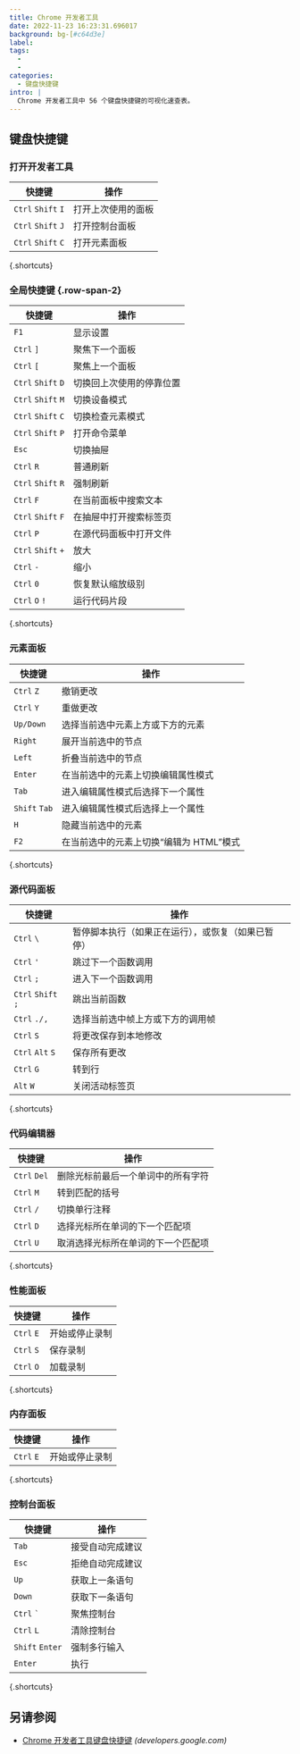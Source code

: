 ```yaml
---
title: Chrome 开发者工具
date: 2022-11-23 16:23:31.696017
background: bg-[#c64d3e]
label:
tags:
  -
  -
categories:
  - 键盘快捷键
intro: |
  Chrome 开发者工具中 56 个键盘快捷键的可视化速查表。
---
```


## 键盘快捷键

### 打开开发者工具

| 快捷键             | 操作                                |
| ------------------ | ----------------------------------- |
| `Ctrl` `Shift` `I` | 打开上次使用的面板                    |
| `Ctrl` `Shift` `J` | 打开控制台面板                      |
| `Ctrl` `Shift` `C` | 打开元素面板                        |

{.shortcuts}

### 全局快捷键 {.row-span-2}

| 快捷键             | 操作                                                   |
| ------------------ | ------------------------------------------------------ |
| `F1`               | 显示设置                                               |
| `Ctrl` `]`         | 聚焦下一个面板                                         |
| `Ctrl` `[`         | 聚焦上一个面板                                         |
| `Ctrl` `Shift` `D` | 切换回上次使用的停靠位置                               |
| `Ctrl` `Shift` `M` | 切换设备模式                                           |
| `Ctrl` `Shift` `C` | 切换检查元素模式                                       |
| `Ctrl` `Shift` `P` | 打开命令菜单                                           |
| `Esc`              | 切换抽屉                                               |
| `Ctrl` `R`         | 普通刷新                                               |
| `Ctrl` `Shift` `R` | 强制刷新                                               |
| `Ctrl` `F`         | 在当前面板中搜索文本                                   |
| `Ctrl` `Shift` `F` | 在抽屉中打开搜索标签页                                 |
| `Ctrl` `P`         | 在源代码面板中打开文件                                 |
| `Ctrl` `Shift` `+` | 放大                                                   |
| `Ctrl` `-`         | 缩小                                                   |
| `Ctrl` `0`         | 恢复默认缩放级别                                       |
| `Ctrl` `O` `!`     | 运行代码片段                                           |

{.shortcuts}

### 元素面板

| 快捷键        | 操作                                                              |
| ------------- | ----------------------------------------------------------------- |
| `Ctrl` `Z`    | 撤销更改                                                          |
| `Ctrl` `Y`    | 重做更改                                                          |
| `Up/Down`     | 选择当前选中元素上方或下方的元素                                  |
| `Right`       | 展开当前选中的节点                                                |
| `Left`        | 折叠当前选中的节点                                                |
| `Enter`       | 在当前选中的元素上切换编辑属性模式                                |
| `Tab`         | 进入编辑属性模式后选择下一个属性                                  |
| `Shift` `Tab` | 进入编辑属性模式后选择上一个属性                                  |
| `H`           | 隐藏当前选中的元素                                                |
| `F2`          | 在当前选中的元素上切换“编辑为 HTML”模式                           |

{.shortcuts}

### 源代码面板

| 快捷键             | 操作                                                              |
| ------------------ | ----------------------------------------------------------------- |
| `Ctrl` `\`         | 暂停脚本执行（如果正在运行），或恢复（如果已暂停）                  |
| `Ctrl` `'`         | 跳过下一个函数调用                                                |
| `Ctrl` `;`         | 进入下一个函数调用                                                |
| `Ctrl` `Shift` `;` | 跳出当前函数                                                      |
| `Ctrl` `./,`       | 选择当前选中帧上方或下方的调用帧                                  |
| `Ctrl` `S`         | 将更改保存到本地修改                                              |
| `Ctrl` `Alt` `S`   | 保存所有更改                                                      |
| `Ctrl` `G`         | 转到行                                                            |
| `Alt` `W`          | 关闭活动标签页                                                    |

{.shortcuts}

### 代码编辑器

| 快捷键       | 操作                                                           |
| ------------ | -------------------------------------------------------------- |
| `Ctrl` `Del` | 删除光标前最后一个单词中的所有字符                             |
| `Ctrl` `M`   | 转到匹配的括号                                                 |
| `Ctrl` `/`   | 切换单行注释                                                   |
| `Ctrl` `D`   | 选择光标所在单词的下一个匹配项                                 |
| `Ctrl` `U`   | 取消选择光标所在单词的下一个匹配项                             |

{.shortcuts}

### 性能面板

| 快捷键     | 操作                    |
| ---------- | ----------------------- |
| `Ctrl` `E` | 开始或停止录制          |
| `Ctrl` `S` | 保存录制                |
| `Ctrl` `O` | 加载录制                |

{.shortcuts}

### 内存面板

| 快捷键     | 操作                    |
| ---------- | ----------------------- |
| `Ctrl` `E` | 开始或停止录制          |

{.shortcuts}

### 控制台面板

| 快捷键                 | 操作                           |
| ---------------------- | ------------------------------ |
| `Tab`                  | 接受自动完成建议               |
| `Esc`                  | 拒绝自动完成建议               |
| `Up`                   | 获取上一条语句                 |
| `Down`                 | 获取下一条语句                 |
| `Ctrl` <code>\`</code> | 聚焦控制台                     |
| `Ctrl` `L`             | 清除控制台                     |
| `Shift` `Enter`        | 强制多行输入                   |
| `Enter`                | 执行                           |

{.shortcuts}

## 另请参阅

- [Chrome 开发者工具键盘快捷键](https://developers.google.com/web/tools/chrome-devtools/shortcuts)
  _(developers.google.com)_
